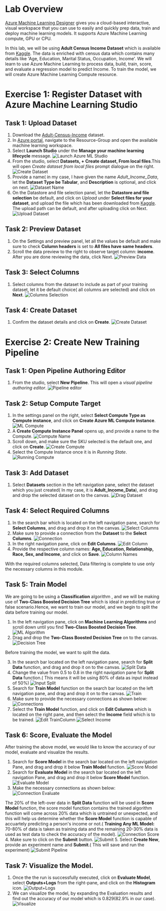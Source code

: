 # Lab Overview
[Azure Machine Learning Designer](https://docs.microsoft.com/en-us/azure/machine-learning/concept-designer) gives you a cloud-based interactive, visual workspace that you can use to easily and quickly prep data, train and deploy machine learning models. It supports Azure Machine Learning compute, GPU or CPU.

In this lab, we will be using **Adult Census Income Dataset** which is available from [Kaggle](https://www.kaggle.com/uciml/adult-census-income). The data is enriched with census data which contains many details like 'Age, Education, Marital Status, Occupation, Income'. We will learn to use Azure Machine Learning to process data, build, train, score, and evaluate a regression model to predict Income. To train the model, we will create Azure Machine Learning Compute resource. 

# Exercise 1: Register Dataset with Azure Machine Learning Studio

## Task 1: Upload Dataset

1. Download the [Adult-Census-Income](https://www.kaggle.com/uciml/adult-census-income) dataset.
2. In [Azure portal](https://login.microsoftonline.com/organizations/oauth2/v2.0/authorize?redirect_uri=https%3A%2F%2Fportal.azure.com%2Fsignin%2Findex%2F&response_type=code%20id_token&scope=https%3A%2F%2Fmanagement.core.windows.net%2F%2Fuser_impersonation%20openid%20email%20profile&state=OpenIdConnect.AuthenticationProperties%3D9RbHacLBqoneUWLcGM_b3Hf4Un0_XF3G6VNFoeQbojsIL_NUijyDA3SQxFnjKfMXMJgFE9lYjgnvzIb_OXEAHAXnHf2ajNgAN-66jBKMXWtGmMZccGIhuAkzh6mdE_FFIhhXSHlzT6Qh4MaHh8O1CzeX-TV1WZT0or4jlisi2wpULvkXxZKiyXoc2ar7wlvrHygXnwHGONjykyeIPc75z9XKViw97tRLJU7w3to1NQu7e81EudsNTRXgS3iLCoDq-CdO8nvQpXVyo1JQW5ZHF9bmzolk6fVqmuS4V5zLkigbWl3zKaTilO2D9InFuix2ELViBI21pHlppN0jUEIF4UDshHfrV8kBYsnAWuaWyq2UDKBZzEKpgJ9YtO2ry0CHMe5oezXuSnXbe4EpxSWQ8A&response_mode=form_post&nonce=637738305446507717.MzY3YmU4OWQtZGY1NS00Y2YzLTliZDgtNTk5YTQ4ZjE2MWJjYjZkMzM5NmUtZjZkMy00ZWExLTg4NmYtYzQ3NjY3YzFlNTAz&client_id=c44b4083-3bb0-49c1-b47d-974e53cbdf3c&site_id=501430&client-request-id=fff3e214-45e3-459b-b648-d995087b6b08&x-client-SKU=ID_NET472&x-client-ver=6.11.0.0&sso_reload=true), navigate to the Resource-Group and open the available machine learning workspace.
3. Select **Launch Studio** under the **Manage your machine learning lifecycle** message.
![Launch Azure ML Studio](https://github.com/SD-14/EduLabs/blob/main/MachineLearning/ML%20Labs/Module%201/Images/01.png)
4. From the studio, select **Datasets, + Create dataset, From local files**.This will open *Create dataset from local files* prompt dialogue on the right.
![Create Dataset](https://github.com/SD-14/EduLabs/blob/main/MachineLearning/ML%20Labs/Module%201/Images/02.png)
5. Provide a name( in my case, I have given the name *Adult_Income_Data*, let the **Dataset Type be Tabular**, and **Description** is optional, and click on next.
![Dataset Name](https://github.com/SD-14/EduLabs/blob/main/MachineLearning/ML%20Labs/Module%201/Images/03.png)
6. On the Datastore and file selection panel, let the **Datastore and file selection** be default, and click on *Upload* under **Select files for your dataset**, and upload the file which has been downloaded from [Kaggle](https://www.kaggle.com/uciml/adult-census-income). The upload path can be default, and after uploading click on Next.
![Upload Dataset](https://github.com/SD-14/EduLabs/blob/main/MachineLearning/ML%20Labs/Module%201/Images/04.png)

## Task 2: Preview Dataset

1. On the Settings and preview panel, let all the values be default and make sure to check **Column headers** is set to **All files have same headers**.
2. Scroll the data preview to the right to observe target column: **income**. After you are done reviewing the data, click Next.
![Preview Data](https://github.com/SD-14/EduLabs/blob/main/MachineLearning/ML%20Labs/Module%201/Images/05.png)
   
## Task 3: Select Columns

1. Select columns from the dataset to include as part of your training dataset, let it be default choice( all columns are selected) and click on **Next**.
![Columns Selection](https://github.com/SD-14/EduLabs/blob/main/MachineLearning/ML%20Labs/Module%201/Images/06.png)
   
## Task 4: Create Dataset

1. Confirm the dataset details and click on **Create**.
![Create Dataset](https://github.com/SD-14/EduLabs/blob/main/MachineLearning/ML%20Labs/Module%201/Images/07.png)
   
# Exercise 2: Create New Training Pipeline

## Task 1: Open Pipeline Authoring Editor

1. From the studio, select **New Pipeline**. This will open a *visual pipeline authoring editor*.
![Pipeline editor](https://github.com/SD-14/EduLabs/blob/main/MachineLearning/ML%20Labs/Module%201/Images/08.png)

## Task 2: Setup Compute Target

1. In the settings panel on the right, select **Select Compute Type as Compute instance**, and click on **Create Azure ML Compute Instance**.
![ML Compute](https://github.com/SD-14/EduLabs/blob/main/MachineLearning/ML%20Labs/Module%201/Images/09.png)
2. A **Create Compute Instance Panel** opens up, and provide a name to the Compute.
![Compute Name](https://github.com/SD-14/EduLabs/blob/main/MachineLearning/ML%20Labs/Module%201/Images/10.png)
3. Scroll down, and make sure the SKU selected is the default one, and click on **Create**.
![Create Compute](https://github.com/SD-14/EduLabs/blob/main/MachineLearning/ML%20Labs/Module%201/Images/011.png)
4. Select the Compute Instance once it is in *Running State*.
![Running Compute](https://github.com/SD-14/EduLabs/blob/main/MachineLearning/ML%20Labs/Module%201/Images/13.png)
   
## Task 3: Add Dataset

1. Select **Datasets** section in the left navigation pane, select the dataset which you just created( In my case, it is **Adult_Income_Data**), and drag and drop the selected dataset on to the canvas.
![Drag Dataset](https://github.com/SD-14/EduLabs/blob/main/MachineLearning/ML%20Labs/Module%201/Images/14.png)
   
## Task 4: Select Required Columns

1. In the search bar which is located on the left navigation pane, search for **Select Columns**, and drag and drop it on the canvas.
![Select Columns](https://github.com/SD-14/EduLabs/blob/main/MachineLearning/ML%20Labs/Module%201/Images/15.png)
2. Make sure to provide a connection from the **Dataset** to the **Select Columns**.
![Connection](https://github.com/SD-14/EduLabs/blob/main/MachineLearning/ML%20Labs/Module%201/Images/16.png)
3. In the right navigation pane, click on **Edit Columns**.
![Edit Column](https://github.com/SD-14/EduLabs/blob/main/MachineLearning/ML%20Labs/Module%201/Images/17.png)
4. Provide the respective column names: **Age, Education, Relationship, Race, Sex, and Income**, and click on **Save**.
![Column Names](https://github.com/SD-14/EduLabs/blob/main/MachineLearning/ML%20Labs/Module%201/Images/18.png)
   
With the required columns selected, Data filtering is complete to use only the necessary columns in this module.

## Task 5: Train Model

We are going to be using a **Classification** algorithm , and we will be making use of **Two-Class Boosted Decision Tree** which is ideal in predicting true or false scenario.Hence, we want to train our model, and we begin to split the data before training our model.

1. In the left navigation pane, click on **Machine Learning Algorithms** and scroll down until you find **Two-Class Boosted Decision Tree**.
![ML Algorithm](https://github.com/SD-14/EduLabs/blob/main/MachineLearning/ML%20Labs/Module%201/Images/19.png)
2. Drag and drop the **Two-Class Boosted Decision Tree** on to the canvas.
![Decision Tree](https://github.com/SD-14/EduLabs/blob/main/MachineLearning/ML%20Labs/Module%201/Images/20.png)

Before training the model, we want to split the data.

3. In the search bar located on the left navigation pane, search for **Split Data** function, and drag and drop it on to the canvas.
![Split Data](https://github.com/SD-14/EduLabs/blob/main/MachineLearning/ML%20Labs/Module%201/Images/21.png)
4. Change the value from 0.5 to 0.8 in the right navigation pane for **Split Data** function.( This means it will be using 80% of data as input instead of 50%)
![Input Split](https://github.com/SD-14/EduLabs/blob/main/MachineLearning/ML%20Labs/Module%201/Images/22.png)
5. Search for **Train Model** function on the search bar located on the left navigation pane, and drag and drop it on to the canvas.
![Train](https://github.com/SD-14/EduLabs/blob/main/MachineLearning/ML%20Labs/Module%201/Images/23.png)
6. Make sure to provide the necessary connections as shown below:
![Connections](https://github.com/SD-14/EduLabs/blob/main/MachineLearning/ML%20Labs/Module%201/Images/24.png)
7. Select the **Train Model** function, and click on **Edit Columns** which is located on the right pane, and then select the **Income** field which is to be trained.
![Edit TrainColumn](https://github.com/SD-14/EduLabs/blob/main/MachineLearning/ML%20Labs/Module%201/Images/25.png)
![Select Income](https://github.com/SD-14/EduLabs/blob/main/MachineLearning/ML%20Labs/Module%201/Images/26.png)
   
## Task 6: Score, Evaluate the Model

After training the above model, we would like to know the accuracy of our model, evaluate and visualize the results.

1. Search for **Score Model** in the search bar located on the left navigation Pane, and drag and drop it below **Train Model** function.
![Score Model](https://github.com/SD-14/EduLabs/blob/main/MachineLearning/ML%20Labs/Module%201/Images/27.png)
2. Search for **Evaluate Model** in the search bar located on the left navigation Pane, and drag and drop it below **Score Model** function. 
![Evaluate Model](https://github.com/SD-14/EduLabs/blob/main/MachineLearning/ML%20Labs/Module%201/Images/28.png)
3. Make the necessary connections as shown below:
![Connection Evaluate](https://github.com/SD-14/EduLabs/blob/main/MachineLearning/ML%20Labs/Module%201/Images/29.png)
   
The 20% of the left-over data in **Split Data** function will be used in **Score Model** function, the score model function contains the trained algorithm function will come across 20% data which is untrained or unexpected, and this will help us determine whether the **Score Model** function is capable of accuartely predicting a person's income or not.( **Training Any ML Model:** 70-80% of data is taken as training data and the remaining 20-30% data is used as test data to check the accuracy of the model).
![Connection Score](https://github.com/SD-14/EduLabs/blob/main/MachineLearning/ML%20Labs/Module%201/Images/30.png)
4. Make sure to click on the **Submit** button.
![Submit](https://github.com/SD-14/EduLabs/blob/main/MachineLearning/ML%20Labs/Module%201/Images/31.png)
5. Select **Create New**, provide an experiment name and **Submit**.( This will save and run the experiment)
![Submit Pipeline](https://github.com/SD-14/EduLabs/blob/main/MachineLearning/ML%20Labs/Module%201/Images/32.png)
   
## Task 7: Visualize the Model.

1. Once the the run is successfully executed, click on **Evaluate Model**, select **Outputs+Logs** from the right-pane, and click on the **Histogram** icon.
![Output+Logs](https://github.com/SD-14/EduLabs/blob/main/MachineLearning/ML%20Labs/Module%201/Images/33.png)
2. We can visualize the model, by expanding the Evaluation results and find out the accuracy of our model which is 0.829(82.9% in our case).
![Visualize](https://github.com/SD-14/EduLabs/blob/main/MachineLearning/ML%20Labs/Module%201/Images/34.png)
